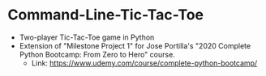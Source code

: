 # Command-Line-Tic-Tac-Toe
  * Two-player Tic-Tac-Toe game in Python
  * Extension of "Milestone Project 1" for Jose Portilla's "2020 Complete Python Bootcamp: From Zero to Hero" course.
    - Link: https://www.udemy.com/course/complete-python-bootcamp/
